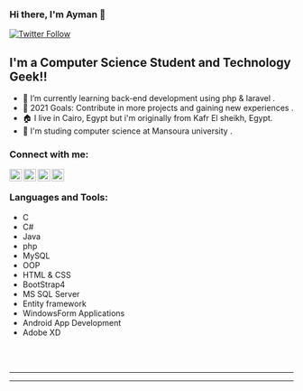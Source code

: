 ### Hi there, I'm Ayman 👋

[![Twitter Follow](https://img.shields.io/twitter/follow/iam_aymanyousef?color=1DA1F2&logo=twitter&style=for-the-badge)](https://twitter.com/iam_aymanyousef)

## I'm a Computer Science Student and Technology Geek!!


- 🌱 I’m currently learning back-end development using php & laravel .
- 🥅 2021 Goals: Contribute in more projects and
  gaining new experiences .
- 🏠 I live in Cairo, Egypt but i'm originally from Kafr El sheikh, Egypt.
- 🏫 I'm studing computer science at Mansoura university .   



### Connect with me:


[<img align="left" alt="Ayman Yousef | Facebook" width="22px" src="https://img.icons8.com/fluency/48/000000/facebook-new.png" />][facebook]
[<img align="left" alt="Ayman Yousef | Twitter" width="22px" src="https://img.icons8.com/color/48/000000/twitter--v2.png" />][twitter]
[<img align="left" alt="Ayman Yousef | LinkedIn" width="22px" src="https://img.icons8.com/color/48/000000/linkedin.png" />][linkedin]
[<img align="left" alt="Ayman Yousef | Instagram" width="22px" src="https://img.icons8.com/color/48/000000/instagram-new--v1.png" />][instagram]

<br />

### Languages and Tools:

   - C
   - C#
   - Java 
   - php 
   - MySQL
   - OOP
   - HTML & CSS
   - BootStrap4
   - MS SQL Server
   - Entity framework
   - WindowsForm Applications
   - Android App Development
   - Adobe XD


<br />
<br />


---

---



[facebook]: https://facebook.com/ayman.yousef10
[twitter]: https://twitter.com/iam_aymanyousef
[linkedin]: https://linkedin.com/in/iamAyman
[instagram]: https://instagram.com/iam.ayman
